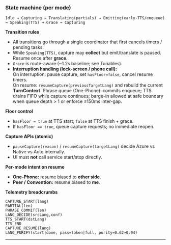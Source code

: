 ### State machine (per mode)
```
Idle → Capturing → Translating(partials) → Emitting(early-TTS/enqueue) → Speaking(TTS) → Grace → Capturing
```
**Transition rules**
- All transitions go through a single coordinator that first cancels timers / pending tasks.
- While `Speaking(TTS)`, capture may **collect** but emit/translate is paused. Resume once after **grace**.
- `Grace` is route-aware (~1.2s baseline; see Tunables).
- **Interruption handling (lock-screen / phone call):**  
On interruption: pause capture, set `hasFloor=false`, cancel resume timers.  
On resume: `resumeCapture(previousTargetLang)` and rebuild the current **TurnContext**.
Phrase queue (One-Phone): commits enqueue; TTS drains FIFO while capture continues; barge-in allowed at safe boundary when queue depth > 1 or enforce ≤150ms inter-gap.

**Floor control**
- `hasFloor = true` at TTS start; `false` at TTS finish + grace.
- If `hasFloor == true`, queue capture requests; no immediate reopen.

**Capture APIs (atomic)**
- `pauseCapture(reason)` / `resumeCapture(targetLang)` decide Azure vs Native vs Auto internally.
- UI must **not** call service start/stop directly.

**Per-mode intent on resume**
- **One‑Phone:** resume biased to **other side**.
- **Peer / Convention:** resume biased to **me**.

**Telemetry breadcrumbs**
```
CAPTURE_START(lang)
PARTIAL(len)
PHRASE_COMMIT(len)
LANG_DECIDE(srcLang,conf)
TTS_START(dstLang)
TTS_END
CAPTURE_RESUME(lang)
LANG_PURIFY(start|done, pass=token|full, purity=0.62→0.94)
```

---
